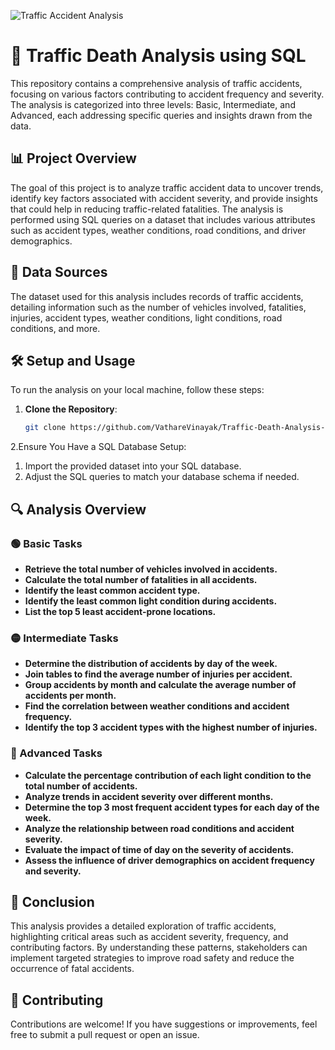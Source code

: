 ![Traffic Accident Analysis](./images/road-accident-Articl-Thumbnail.jpg)


# 🚦 Traffic Death Analysis using SQL


This repository contains a comprehensive analysis of traffic accidents, focusing on various factors contributing to accident frequency and severity. The analysis is categorized into three levels: Basic, Intermediate, and Advanced, each addressing specific queries and insights drawn from the data.

## 📊 Project Overview


The goal of this project is to analyze traffic accident data to uncover trends, identify key factors associated with accident severity, and provide insights that could help in reducing traffic-related fatalities. The analysis is performed using SQL queries on a dataset that includes various attributes such as accident types, weather conditions, road conditions, and driver demographics.

## 📁 Data Sources


The dataset used for this analysis includes records of traffic accidents, detailing information such as the number of vehicles involved, fatalities, injuries, accident types, weather conditions, light conditions, road conditions, and more.

## 🛠️ Setup and Usage


To run the analysis on your local machine, follow these steps:

1. **Clone the Repository**:
   ```bash
   git clone https://github.com/VathareVinayak/Traffic-Death-Analysis-SQL.git


2.Ensure You Have a SQL Database Setup:

1. Import the provided dataset into your SQL database.
2. Adjust the SQL queries to match your database schema if needed.



## 🔍 Analysis Overview

### 🟢 Basic Tasks

- **Retrieve the total number of vehicles involved in accidents.**
- **Calculate the total number of fatalities in all accidents.**
- **Identify the least common accident type.**
- **Identify the least common light condition during accidents.**
- **List the top 5 least accident-prone locations.**

### 🟡 Intermediate Tasks

- **Determine the distribution of accidents by day of the week.**
- **Join tables to find the average number of injuries per accident.**
- **Group accidents by month and calculate the average number of accidents per month.**
- **Find the correlation between weather conditions and accident frequency.**
- **Identify the top 3 accident types with the highest number of injuries.**

### 🔴 Advanced Tasks

- **Calculate the percentage contribution of each light condition to the total number of accidents.**
- **Analyze trends in accident severity over different months.**
- **Determine the top 3 most frequent accident types for each day of the week.**
- **Analyze the relationship between road conditions and accident severity.**
- **Evaluate the impact of time of day on the severity of accidents.**
- **Assess the influence of driver demographics on accident frequency and severity.**


## 📝 Conclusion


This analysis provides a detailed exploration of traffic accidents, highlighting critical areas such as accident severity, frequency, and contributing factors. By understanding these patterns, stakeholders can implement targeted strategies to improve road safety and reduce the occurrence of fatal accidents.

## 🤝 Contributing


Contributions are welcome! If you have suggestions or improvements, feel free to submit a pull request or open an issue.
